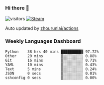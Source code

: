 ### Hi there 👋

![visitors](https://visitor-badge.glitch.me/badge?page_id=zhourunlai)
[![Steam](https://img.shields.io/badge/dynamic/json?label=Steam&query=%24.data.totalSubs&url=https%3A%2F%2Fapi.spencerwoo.com%2Fsubstats%2F%3Fsource%3DsteamGames%26queryKey%3D76561198285156854&suffix=%20Games&logo=steam&labelColor=134375&color=0b1a37&longCache=true)](http://steamcommunity.com/profiles/76561198285156854)

Auto updated by <a href="https://github.com/zhourunlai/zhourunlai/actions" target="_blank">zhourunlai/actions</a>

### Weekly Languages Dashboard

<!--PART:wakatime-->
```text
Python    38 hrs 40 mins █████████▓ 97.72%
Other     20 mins        ▒░░░░░░░░░ 0.88%
Git       16 mins        ▒░░░░░░░░░ 0.71%
YAML      10 mins        ▒░░░░░░░░░ 0.43%
Text      5 mins         ▒░░░░░░░░░ 0.24%
JSON      0 secs         ▒░░░░░░░░░ 0.01%
sshconfig 0 secs         ▒░░░░░░░░░ 0.00%
```
<!--PART:wakatime-->
